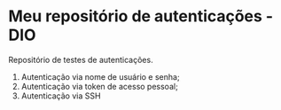 # Meu repositório de autenticações - DIO
Repositório de testes de autenticações.
 1. Autenticação via nome de usuário e senha;
 2. Autenticação via token de acesso pessoal;
 3. Autenticação via SSH